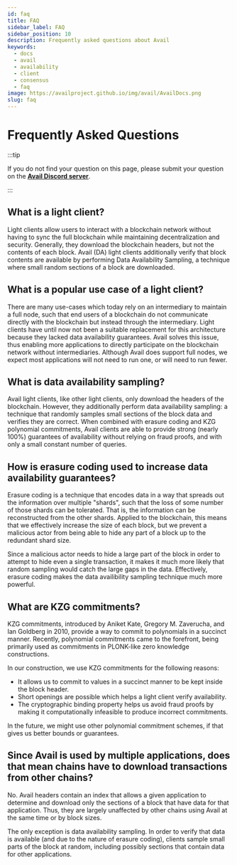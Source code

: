 ```yaml
---
id: faq
title: FAQ
sidebar_label: FAQ
sidebar_position: 10
description: Frequently asked questions about Avail
keywords:
  - docs
  - avail
  - availability
  - client
  - consensus
  - faq
image: https://availproject.github.io/img/avail/AvailDocs.png
slug: faq
---
```


# Frequently Asked Questions

:::tip

If you do not find your question on this page, please submit your question on the **[<ins>Avail Discord server</ins>](https://discord.gg/S2XQJjHsZt)**.

:::

## What is a light client?

Light clients allow users to interact with a blockchain network without having to sync the full blockchain while maintaining decentralization and security. Generally, they download the blockchain headers, but not the contents of each block. Avail (DA) light clients additionally verify that block contents are available by performing Data Availability Sampling, a technique where small random sections of a block are downloaded.

## What is a popular use case of a light client?

There are many use-cases which today rely on an intermediary to maintain a full node, such that end users of a blockchain do not communicate directly with the blockchain but instead through the intermediary. Light clients have until now not been a suitable replacement for this architecture because they lacked data
availability guarantees. Avail solves this issue, thus enabling more applications to directly participate on the blockchain network without intermediaries. Although Avail does support full nodes, we expect most applications will not need to run one, or will need to run fewer.

## What is data availability sampling?

Avail light clients, like other light clients, only download the headers of the blockchain. However, they additionally perform data availability sampling: a technique that randomly samples small sections of the block data and verifies they are correct. When combined with erasure coding and KZG polynomial commitments, Avail clients are able to provide strong (nearly 100%) guarantees of availability without relying on fraud proofs, and with only a small constant number of queries.

## How is erasure coding used to increase data availability guarantees?

Erasure coding is a technique that encodes data in a way that spreads out the information over multiple "shards", such that the loss of some number of those shards can be tolerated. That is, the information can be reconstructed from the other shards. Applied to the blockchain, this means that we effectively increase the size of each block, but we prevent a malicious actor from being able to hide any part of a block up to the redundant shard size.

Since a malicious actor needs to hide a large part of the block in order to attempt to hide even a single transaction, it makes it much more likely that random sampling would catch the large gaps in the data. Effectively, erasure coding makes the data availibility sampling technique much more powerful.

## What are KZG commitments?

KZG commitments, introduced by Aniket Kate, Gregory M. Zaverucha, and Ian Goldberg in 2010, provide a 
way to commit to polynomials in a succinct manner. Recently, polynomial commitments came to the forefront, 
being primarily used as commitments in PLONK-like zero knowledge constructions.

In our construction, we use KZG commitments for the following reasons:

- It allows us to commit to values in a succinct manner to be kept inside the block header.
- Short openings are possible which helps a light client verify availability.
- The cryptographic binding property helps us avoid fraud proofs by making it computationally infeasible 
  to produce incorrect commitments.

In the future, we might use other polynomial commitment schemes, if that gives us better bounds or guarantees.

## Since Avail is used by multiple applications, does that mean chains have to download transactions from other chains?

No. Avail headers contain an index that allows a given application to determine and download only the sections of a block that have data for that application. Thus, they are largely unaffected by other chains using Avail at the same time or by block sizes.

The only exception is data availability sampling. In order to verify that data is available (and due to the nature of erasure coding), clients sample small parts of the block at random, including possibly sections that contain data for other applications.
